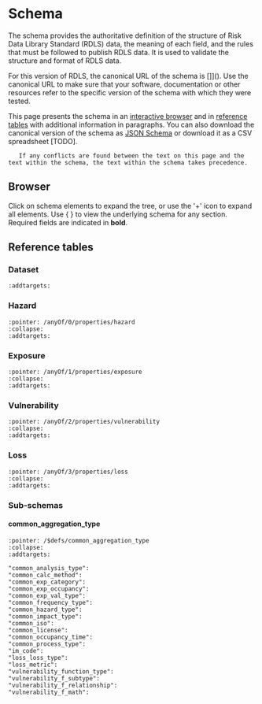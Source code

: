 # Schema

The schema provides the authoritative definition of the structure of Risk Data Library Standard (RDLS) data, the meaning of each field, and the rules that must be followed to publish RDLS data. It is used to validate the structure and format of RDLS data.

For this version of RDLS, the canonical URL of the schema is []](). Use the canonical URL to make sure that your software, documentation or other resources refer to the specific version of the schema with which they were tested.

This page presents the schema in an [interactive browser](#browser) and in [reference tables](#reference-tables) with additional information in paragraphs. You can also download the canonical version of the schema as [JSON Schema](../../schema/rdl_schema_0.1.json) or download it as a CSV spreadsheet [TODO].

```{note}
   If any conflicts are found between the text on this page and the text within the schema, the text within the schema takes precedence.
```

## Browser

Click on schema elements to expand the tree, or use the '+' icon to expand all elements. Use { } to view the underlying schema for any section. Required fields are indicated in **bold**.

<script src="../../_static/docson/widget.js" data-schema="../rdl_schema_0.1.json"></script>

## Reference tables

### Dataset

```{jsonschema} ../../schema/rdl_schema_0.1.json
:addtargets:
```

### Hazard

```{jsonschema} ../../schema/rdl_schema_0.1.json
:pointer: /anyOf/0/properties/hazard
:collapse: 
:addtargets:
```

### Exposure

```{jsonschema} ../../schema/rdl_schema_0.1.json
:pointer: /anyOf/1/properties/exposure
:collapse: 
:addtargets:
```

### Vulnerability

```{jsonschema} ../../schema/rdl_schema_0.1.json
:pointer: /anyOf/2/properties/vulnerability
:collapse: 
:addtargets:
```

### Loss

```{jsonschema} ../../schema/rdl_schema_0.1.json
:pointer: /anyOf/3/properties/loss
:collapse: 
:addtargets:
```

### Sub-schemas

#### common_aggregation_type

```{jsonschema} ../../schema/rdl_schema_0.1.json
:pointer: /$defs/common_aggregation_type
:collapse: 
:addtargets:
```

    "common_analysis_type": 
    "common_calc_method": 
    "common_exp_category": 
    "common_exp_occupancy": 
    "common_exp_val_type": 
    "common_frequency_type": 
    "common_hazard_type": 
    "common_impact_type": 
    "common_iso": 
    "common_license": 
    "common_occupancy_time": 
    "common_process_type": 
    "im_code": 
    "loss_loss_type": 
    "loss_metric": 
    "vulnerability_function_type": 
    "vulnerability_f_subtype": 
    "vulnerability_f_relationship": 
    "vulnerability_f_math": 
